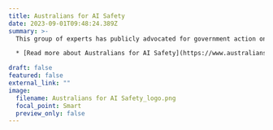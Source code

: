 ```yaml
---
title: Australians for AI Safety
date: 2023-09-01T09:48:24.389Z
summary: >-
  This group of experts has publicly advocated for government action on risks from AI. 

  * [Read more about Australians for AI Safety](https://www.australiansforaisafety.com.au/)

draft: false
featured: false
external_link: ""
image:
  filename: Australians for AI Safety_logo.png
  focal_point: Smart
  preview_only: false
---
```

